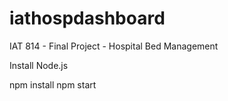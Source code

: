 # iathospdashboard
IAT 814 - Final Project - Hospital Bed Management

Install Node.js

npm install
npm start
